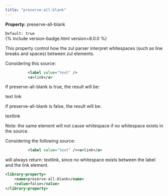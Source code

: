 ```yaml
---
title: "preserve-all-blank"
---
```


**Property:** preserve-all-blank

`Default: true`  
{% include version-badge.html version=8.0.0 %}

This property control how the zul parser interpret whitespaces (such as
line breaks and spaces) between zul elements.

Considering this source:

```xml
          <label value="text" />
          <a>link</a>
```

If preserve-all-blank is true, the result will be:

text link

If preserve-all-blank is false, the result will be:

textlink

Note: the same element will not cause whitespace if no whitespace exists
in the source.

Considering the following source:

```xml
          <label value="text" /><a>link</a>
```

will always return: textlink, since no whitespace exists between the
label and the link element.

```xml
<library-property>
    <name>preserve-all-blank</name>
    <value>false</value>
</library-property>
```
